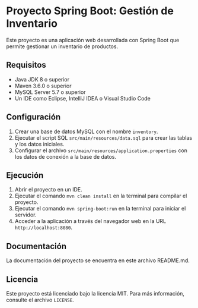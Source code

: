 # Proyecto Spring Boot: Gestión de Inventario

Este proyecto es una aplicación web desarrollada con Spring Boot que permite gestionar un inventario de productos.

## Requisitos

* Java JDK 8 o superior
* Maven 3.6.0 o superior
* MySQL Server 5.7 o superior
* Un IDE como Eclipse, IntelliJ IDEA o Visual Studio Code

## Configuración

1. Crear una base de datos MySQL con el nombre `inventory`.
2. Ejecutar el script SQL `src/main/resources/data.sql` para crear las tablas y los datos iniciales.
3. Configurar el archivo `src/main/resources/application.properties` con los datos de conexión a la base de datos.

## Ejecución

1. Abrir el proyecto en un IDE.
2. Ejecutar el comando `mvn clean install` en la terminal para compilar el proyecto.
3. Ejecutar el comando `mvn spring-boot:run` en la terminal para iniciar el servidor.
4. Acceder a la aplicación a través del navegador web en la URL `http://localhost:8080`.

## Documentación

La documentación del proyecto se encuentra en este archivo README.md.

## Licencia

Este proyecto está licenciado bajo la licencia MIT. Para más información, consulte el archivo `LICENSE`.
